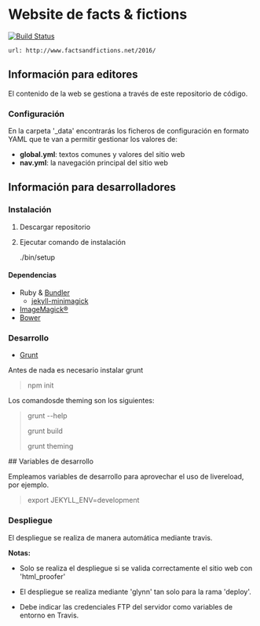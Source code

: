 # Website de facts & fictions 

[![Build Status](https://travis-ci.org/FctsFxns/factsandfictions-site.png)](https://travis-ci.org/FctsFxns/factsandfictions-site)


	url: http://www.factsandfictions.net/2016/


## Información para editores

El contenido de la web se gestiona a través de este repositorio de código.

### Configuración

En la carpeta '_data' encontrarás los ficheros de configuración en
formato YAML que te van a permitir gestionar los valores de:

- **global.yml**: textos comunes y valores del sitio web
- **nav.yml**: la navegación principal del sitio web

## Información para desarrolladores

### Instalación

1. Descargar repositorio
1. Ejecutar comando de instalación

	./bin/setup

#### Dependencias

- Ruby & [Bundler](http://bundler.io/)
  - [jekyll-minimagick](https://github.com/zroger/jekyll-minimagick)
- [ImageMagick®](http://www.imagemagick.org/)
- [Bower](http://bower.io/)

### Desarrollo

- [Grunt](http://gruntjs.com/)

Antes de nada es necesario instalar grunt

> npm init

Los comandosde theming son los siguientes:

> grunt --help
> 
> grunt build
> 
> grunt theming

## Variables de desarrollo

Empleamos variables de desarrollo para aprovechar el uso de livereload, por ejemplo.

> export JEKYLL_ENV=development

### Despliegue

El despliegue se realiza de manera automática mediante travis.

**Notas:**

- Solo se realiza el despliegue si se valida correctamente el sitio web con 'html_proofer'

- El despliegue se realiza mediante 'glynn' tan solo para la rama 'deploy'.

- Debe indicar las credenciales FTP del servidor como variables de entorno en Travis.